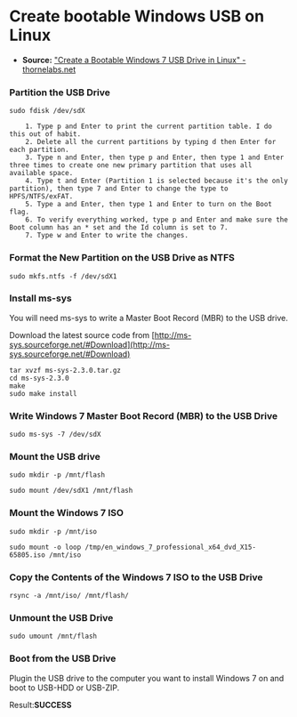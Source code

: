 Create bootable Windows USB on Linux
====================================

- **Source:** ["Create a Bootable Windows 7 USB Drive in Linux" - thornelabs.net](http://thornelabs.net/2013/06/10/create-a-bootable-windows-7-usb-drive-in-linux.html)

### Partition the USB Drive

`sudo fdisk /dev/sdX`

```
    1. Type p and Enter to print the current partition table. I do this out of habit.
    2. Delete all the current partitions by typing d then Enter for each partition.
    3. Type n and Enter, then type p and Enter, then type 1 and Enter three times to create one new primary partition that uses all available space.
    4. Type t and Enter (Partition 1 is selected because it's the only partition), then type 7 and Enter to change the type to HPFS/NTFS/exFAT.
    5. Type a and Enter, then type 1 and Enter to turn on the Boot flag.
    6. To verify everything worked, type p and Enter and make sure the Boot column has an * set and the Id column is set to 7.
    7. Type w and Enter to write the changes.
```

### Format the New Partition on the USB Drive as NTFS
`sudo mkfs.ntfs -f /dev/sdX1`

### Install ms-sys
You will need ms-sys to write a Master Boot Record (MBR) to the USB drive. 

Download the latest source code from [http://ms-sys.sourceforge.net/#Download](http://ms-sys.sourceforge.net/#Download)

```
tar xvzf ms-sys-2.3.0.tar.gz
cd ms-sys-2.3.0
make
sudo make install
```

### Write Windows 7 Master Boot Record (MBR) to the USB Drive
`sudo ms-sys -7 /dev/sdX`

### Mount the USB drive
```
sudo mkdir -p /mnt/flash

sudo mount /dev/sdX1 /mnt/flash
```

### Mount the Windows 7 ISO
```
sudo mkdir -p /mnt/iso

sudo mount -o loop /tmp/en_windows_7_professional_x64_dvd_X15-65805.iso /mnt/iso
```

### Copy the Contents of the Windows 7 ISO to the USB Drive
`rsync -a /mnt/iso/ /mnt/flash/`

### Unmount the USB Drive
`sudo umount /mnt/flash`

### Boot from the USB Drive
Plugin the USB drive to the computer you want to install Windows 7 on and boot to USB-HDD or USB-ZIP. 

Result:**SUCCESS**
